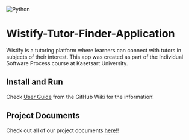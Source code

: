 ![Python](https://img.shields.io/badge/python-3670A0?style=for-the-badge&logo=python&logoColor=ffdd54) 
# Wistify-Tutor-Finder-Application

Wistify is a tutoring platform where learners can connect with tutors in subjects of their interest.
This app was created as part of the Individual Software Process course at Kasetsart University.

## Install and Run

Check [User Guide](https://github.com/Tharunthorn/Wistify-Tutor-Finder-Application/wiki/User-Guide) from the GitHub Wiki for the information! 

## Project Documents

Check out all of our project documents [here!](../../wiki/Home)!

  


